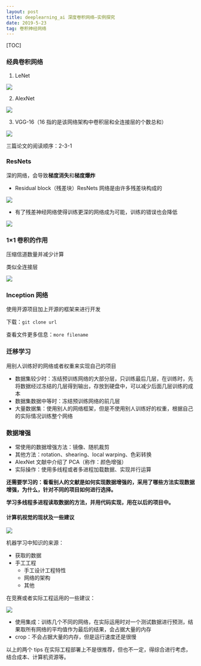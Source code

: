 ```yaml
---
layout: post
title: deeplearning_ai 深度卷积网络—实例探究
date: 2019-5-23
tag: 卷积神经网络
---
```



[TOC]

### 经典卷积网络

1. LeNet

![](https://ws1.sinaimg.cn/large/acbcfa39gy1g37v4izsefj210s0kegoe.jpg)

2. AlexNet

![](https://ws1.sinaimg.cn/large/acbcfa39gy1g37v5xe67cj21190ketc0.jpg)

3. VGG-16（16 指的是该网络架构中卷积层和全连接层的个数总和）

![](https://ws1.sinaimg.cn/large/acbcfa39gy1g37v74ew5oj21120kljuy.jpg)

三篇论文的阅读顺序：2-3-1

### ResNets

深的网络，会导致**梯度消失**和**梯度爆炸**

- Residual block（残差块）ResNets 网络是由许多残差块构成的

![](https://ws1.sinaimg.cn/large/acbcfa39gy1g37vixk68zj210m0kctba.jpg)

- 有了残差神经网络使得训练更深的网络成为可能，训练的错误也会降低

![](https://ws1.sinaimg.cn/large/acbcfa39gy1g37vku3z9fj210m0k9gpb.jpg)

### 1×1 卷积的作用

压缩信道数量并减少计算

类似全连接层

![](https://ws1.sinaimg.cn/large/acbcfa39gy1g3b0rwisjjj20ms0fggps.jpg)

### Inception 网络

使用开源项目加上开源的框架来进行开发

下载：`git clone url` 

查看文件更多信息：`more filename`

### 迁移学习

用别人训练好的网络或者权重来实现自己的项目

- 数据集较少时：冻结预训练网络的大部分层，只训练最后几层，在训练时，先将数据经过冻结的几层得到输出，存放到硬盘中，可以减少后面几层训练的成本
- 数据集数据中等时：冻结预训练网络的前几层
- 大量数据集：使用别人的网络框架，但是不使用别人训练好的权重，根据自己的实际情况训练整个网络

### 数据增强

- 常使用的数据增强方法：镜像、随机裁剪
- 其他方法：rotation、shearing、local warping、色彩转换
- AlexNet 文献中介绍了 PCA（称作：颜色增强）
- 实际操作：使用多线程或者多进程加载数据、实现并行运算

**还需要学习的：看看别人的文献是如何实现数据增强的，采用了哪些方法实现数据增强，为什么，针对不同的项目如何进行选择。**

**学习多线程多进程读取数据的方法，并用代码实现，用在以后的项目中。**

#### 计算机视觉的现状及一些建议

![](https://ws1.sinaimg.cn/large/acbcfa39gy1g3b2ujvyjuj20ny07zq5y.jpg)

机器学习中知识的来源：

- 获取的数据
- 手工工程
  - 手工设计工程特性
  - 网络的架构
  - 其他

在竞赛或者实际工程运用的一些建议：

![](https://ws1.sinaimg.cn/large/acbcfa39gy1g3b2x5e9owj20xq0irtma.jpg)

- 使用集成：训练几个不同的网络，在实际运用时对一个测试数据进行预测，结果取所有网络的平均值作为最后的结果，会占据大量的内存
- crop：不会占据大量的内存，但是运行速度还是很慢

以上的两个 tips 在实际工程部署上不是很推荐，但也不一定，得综合进行考虑，结合成本、计算机资源等。